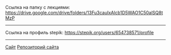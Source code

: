 Ссылка на папку с лекциями:
https://drive.google.com/drive/folders/13Fu3cauIxAlcb1D5WAO1C50alSQ8tMzP
____
Ссылка на профиль stepik:
https://stepik.org/users/654738571/profile
____
[Сайт](https://marina-tri.github.io/marina-trifonova-ib-site/main.html)
[Репозиторий сайта](https://github.com/Marina-Tri//marina-trifonova-ib-site)
